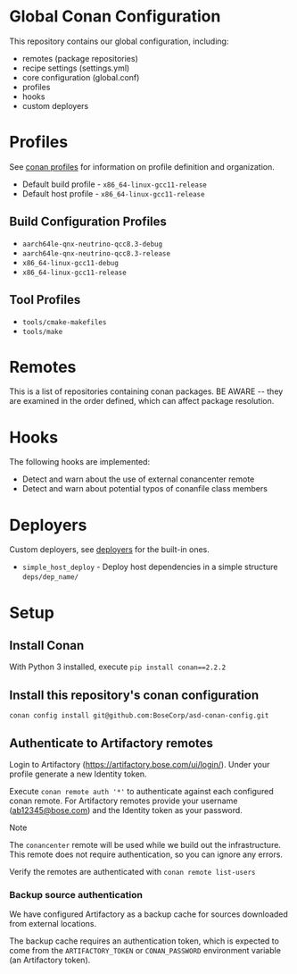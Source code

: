 # Global Conan Configuration
This repository contains our global configuration, including:
- remotes (package repositories)
- recipe settings (settings.yml)
- core configuration (global.conf)
- profiles
- hooks
- custom deployers

# Profiles
See [conan profiles](CONAN_PROFILES.md) for information on profile definition and organization.

- Default build profile - `x86_64-linux-gcc11-release`
- Default host profile - `x86_64-linux-gcc11-release`

## Build Configuration Profiles
- `aarch64le-qnx-neutrino-qcc8.3-debug`
- `aarch64le-qnx-neutrino-qcc8.3-release`
- `x86_64-linux-gcc11-debug`
- `x86_64-linux-gcc11-release`

## Tool Profiles
- `tools/cmake-makefiles`
- `tools/make`

# Remotes
This is a list of repositories containing conan packages.
BE AWARE -- they are examined in the order defined, which can affect package resolution.

# Hooks
The following hooks are implemented:
- Detect and warn about the use of external conancenter remote
- Detect and warn about potential typos of conanfile class members

# Deployers
Custom deployers, see [deployers](https://docs.conan.io/2/reference/extensions/deployers.html) for the built-in ones.
- `simple_host_deploy` - Deploy host dependencies in a simple structure `deps/dep_name/`

# Setup

## Install Conan
With Python 3 installed, execute
`pip install conan==2.2.2`

## Install this repository's conan configuration
`conan config install git@github.com:BoseCorp/asd-conan-config.git`

## Authenticate to Artifactory remotes
Login to Artifactory (https://artifactory.bose.com/ui/login/).
Under your profile generate a new Identity token.

Execute `conan remote auth '*'` to authenticate against each configured conan remote. For Artifactory remotes provide your username (ab12345@bose.com) and the Identity token as your password.

> [!NOTE]
> The `conancenter` remote will be used while we build out the infrastructure. This remote does not require authentication, so you can ignore any errors.

Verify the remotes are authenticated with `conan remote list-users`

### Backup source authentication
We have configured Artifactory as a backup cache for sources downloaded from external locations.

The backup cache requires an authentication token, which is expected to come from the `ARTIFACTORY_TOKEN` or `CONAN_PASSWORD` environment variable (an Artifactory token).
